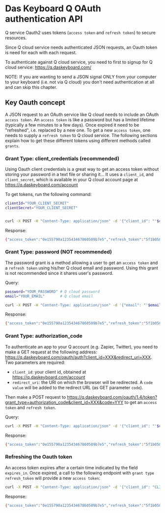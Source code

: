 # Das Keyboard Q OAuth authentication API

Q service Oauth2 uses tokens (`access token` and `refresh token`) to secure resources.

Since Q cloud service needs authenticated JSON requests, an Oauth token is need
for each with each request.

To authenticate against Q cloud service, you need to first to signup for Q cloud
service: https://q.daskeyboard.com/

NOTE: If you are wanting to send a JSON signal ONLY from your computer to your
keyboard (i.e. not via Q cloud) you don't need authentication at all and can
skip this chapter.

## Key Oauth concept

A JSON request to an OAuth service like Q cloud needs to include an OAuth
`access token`. An `access token` is like a password but has a limited lifetime
(typically a few minutes to a few days). Once expired it need to be "refreshed",
i.e. replaced by a new one. To get a new `access token`, one needs to supply a
`refresh token` to Q cloud service. The following sections explain how to get
these different tokens using different methods called `grants`.

### Grant Type: client_credentials (recommended)

Using Oauth client credentials is a great way to get an access token without
storing your password in a text file or sharing it... It uses a `client_id`, and
`client_secret`, which is available in your Q cloud account page at
https://q.daskeyboard.com/account

To get tokens, run the following command:


```sh
clientId="YOUR_CLIENT_SECRET" 
clientSecret="YOUR_CLIENT_SECRET"     


curl -X POST -H "Content-Type: application/json" -d '{"client_id": "'$clientId'", "client_secret": "'$clientSecret'", "grant_type": "client_credentials"}' https://q.daskeyboard.com/oauth/1.4/token
```

Response:

```sh
{"access_token":"0e155790a123543467860509b7e5","refresh_token":"5f1b05834235bc020ba33aa8","user_id":7654,"expires_in":86400}
```

### Grant Type: password (NOT recommended)

The password grant is a method allowing a user to get an `access token` and a `refresh token` using his/her Q cloud email and password. Using this grant is not recommended since it shares user's password.

Query:

```sh
password="YOUR_PASSWORD" # Q cloud password
email="YOUR_EMAIL"       # Q cloud email

curl -X POST -H "Content-Type: application/json" -d '{"email": "'$email'", "password": "'$password'", "grant_type": "password"}' https://q.daskeyboard.com/oauth/1.4/token
```

Response:

```sh
{"access_token":"0e155790a123543467860509b7e5","refresh_token":"5f1b05834235bc020ba33aa8","user_id":7654,"expires_in":86400}
```

### Grant Type: authorization_code

To authenticate an app to your  Q account (e.g. Zapier, Twitter), you need to make a GET request at
the following address:
https://q.daskeyboard.com/oauth/auth?client_id=XXX&redirect_uri=XXX. Two parameters are required:

- `client_id`: your client id, obtained at https://q.daskeyboard.com/account
- `redirect_uri`: the URI on which the browser will be redirected. A `code value`
  will be added to the redirect URL (as GET parameter `code`).

Then make a POST request to
https://q.daskeyboard.com/oauth/1.4/token?grant_type=authorization_code&client_id=XXX&code=YYY
to get an `access token` and `refresh token`.

Query:

```sh
curl -X POST -H "Content-Type: application/json" -d '{"client_id": "'$clientId'", "code": "YOUR_CODE", "grant_type": "authorization_code"}' https://q.daskeyboard.com/oauth/1.4/token
```

Response:

```sh
{"access_token":"0e155790a123543467860509b7e5","refresh_token":"5f1b05834235bc020ba33aa8","user_id":7654,"expires_in":86400}
```

### Refreshing the Oauth token

An access token expires after a certain time indicated by the field `expires_in`. 
Once expired, a call to the following endpoint with `grant type` `refresh_token` will
provide a new `access token`:

```sh
curl -X POST -H "Content-Type: application/json" -d '{"client_id": "CLIENT_ID", "grant_type": "refresh_token", "refreshToken": "REFRESH_TOKEN"}' https://q.daskeyboard.com/oauth/1.4/token
```

Response:

```sh
{"access_token":"0e155790a123543467860509b7e5","refresh_token":"5f1b05834235bc020ba33aa8","user_id":7654,"expires_in":86400}
```
